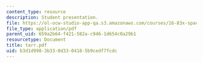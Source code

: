 ```yaml
---
content_type: resource
description: Student presentation.
file: https://ol-ocw-studio-app-qa.s3.amazonaws.com/courses/16-83x-space-systems-engineering-spring-2002-spring-2003/b3d1d9983b330d3304185b9cedf7fcdc_tarr.pdf
file_type: application/pdf
parent_uid: 659a2b64-f421-582a-c946-1d654c0a29b1
resourcetype: Document
title: tarr.pdf
uid: b3d1d998-3b33-0d33-0418-5b9cedf7fcdc
---
```

